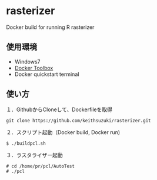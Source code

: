 # rasterizer
Docker build for running R rasterizer
## 使用環境
- Windows7
- [Docker Toolbox](https://www.docker.com/products/docker-toolbox)
- Docker quickstart terminal
## 使い方
１．GithubからCloneして、Dockerfileを取得
```
git clone https://github.com/keithsuzuki/rasterizer.git
```

２．スクリプト起動（Docker build, Docker run)
```
$ ./buildpcl.sh
```

３．ラスタライザー起動
```
# cd /home/pr/pcl/AutoTest
# ./pcl
```